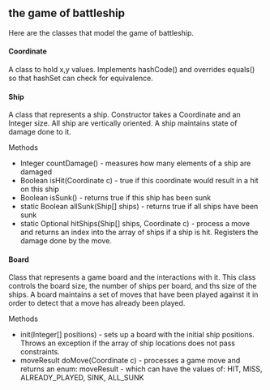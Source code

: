 ## the game of battleship

Here are the classes that model the game of battleship.

#### Coordinate

A class to hold x,y values.  Implements hashCode() and overrides equals() so that hashSet can check for equivalence.
  
#### Ship

A class that represents a ship.  Constructor takes a Coordinate and an Integer size.  All ship are vertically oriented.  A ship maintains state of damage done to it.  
  
Methods

* Integer countDamage() - measures how many elements of a ship are damaged
* Boolean isHit(Coordinate c) - true if this coordinate would result in a hit on this ship
* Boolean isSunk() - returns true if this ship has been sunk
* static Boolean allSunk(Ship[] ships) - returns true if all ships have been sunk
* static Optional<Integer> hitShips(Ship[] ships, Coordinate c) - process a move and returns an index into the array of ships if a ship is hit.  Registers the damage done by the move.
    
#### Board

Class that represents a game board and the interactions with it. This class controls the board size, the number of ships per board, and ths size of the ships. A board maintains a set of moves that have been played against it in order to detect that a move has already been played.

Methods

* init(Integer[] positions) - sets up a board with the initial ship positions.  Throws an exception if the array of ship locations does not pass constraints. 
* moveResult doMove(Coordinate c) - processes a game move and returns an enum: moveResult - which can have the values of: HIT, MISS, ALREADY_PLAYED, SINK, ALL_SUNK

